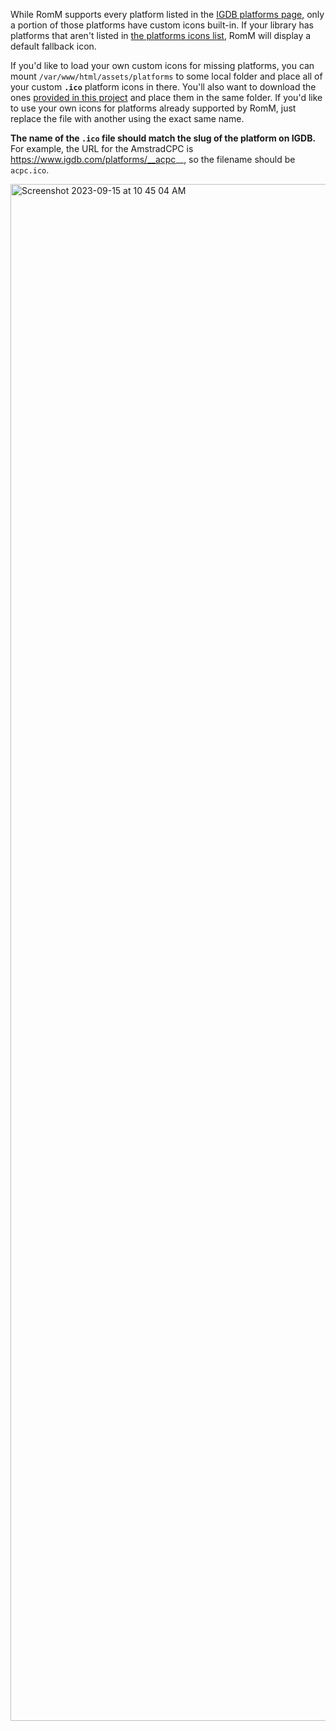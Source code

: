 While RomM supports every platform listed in the [IGDB platforms page](https://www.igdb.com/platforms), only a portion of those platforms have custom icons built-in. If your library has platforms that aren't listed in [the platforms icons list](https://github.com/zurdi15/romm/tree/release/frontend/assets/platforms), RomM will display a default fallback icon.

If you'd like to load your own custom icons for missing platforms, you can mount `/var/www/html/assets/platforms` to some local folder and place all of your custom **`.ico`** platform icons in there. You'll also want to download the ones [provided in this project](https://github.com/zurdi15/romm/tree/release/frontend/assets/platforms) and place them in the same folder. If you'd like to use your own icons for platforms already supported by RomM, just replace the file with another using the exact same name.

**The name of the `.ico` file should match the slug of the platform on IGDB.** For example, the URL for the AmstradCPC is https://www.igdb.com/platforms/__acpc__, so the filename should be `acpc.ico`.

<img width="2459" alt="Screenshot 2023-09-15 at 10 45 04 AM" src="https://github.com/zurdi15/romm/assets/3247106/1831c206-b431-41c2-9761-49c132f40ee0">